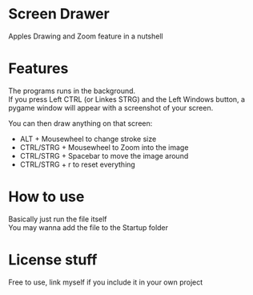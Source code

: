 # Screen Drawer
Apples Drawing and Zoom feature in a nutshell

# Features

The programs runs in the background.  
If you press Left CTRL (or Linkes STRG) and the Left Windows button, a pygame window will appear with a screenshot of your screen.  
  
You can then draw anything on that screen:
- ALT + Mousewheel to change stroke size  
- CTRL/STRG + Mousewheel to Zoom into the image  
- CTRL/STRG + Spacebar to move the image around
- CTRL/STRG + r to reset everything
  

# How to use

Basically just run the file itself  
You may wanna add the file to the Startup folder

# License stuff

Free to use, link myself if you include it in your own project
